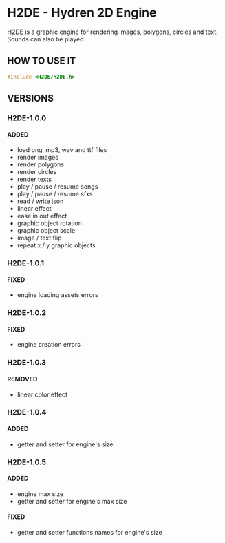 # H2DE - Hydren 2D Engine
H2DE is a graphic engine for rendering images, polygons, circles and text. Sounds can also be played.

## HOW TO USE IT
```cpp
#include <H2DE/H2DE.h>
```

## VERSIONS
### H2DE-1.0.0
#### ADDED
- load png, mp3, wav and ttf files
- render images
- render polygons
- render circles
- render texts
- play / pause / resume songs
- play / pause / resume sfxs
- read / write json 
- linear effect
- ease in out effect
- graphic object rotation
- graphic object scale
- image / text flip
- repeat x / y graphic objects
### H2DE-1.0.1
#### FIXED
- engine loading assets errors
### H2DE-1.0.2
#### FIXED
- engine creation errors
### H2DE-1.0.3
#### REMOVED
- linear color effect
### H2DE-1.0.4
#### ADDED
- getter and setter for engine's size
### H2DE-1.0.5
#### ADDED
- engine max size
- getter and setter for engine's max size
#### FIXED
- getter and setter functions names for engine's size

